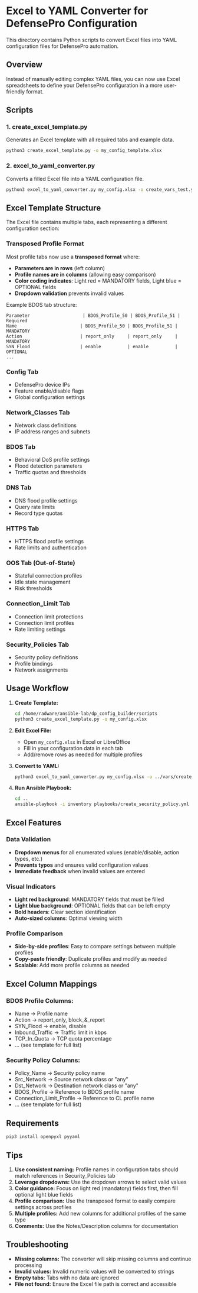 # Excel to YAML Converter for DefensePro Configuration

This directory contains Python scripts to convert Excel files into YAML configuration files for DefensePro automation.

## Overview

Instead of manually editing complex YAML files, you can now use Excel spreadsheets to define your DefensePro configuration in a more user-friendly format.

## Scripts

### 1. create_excel_template.py
Generates an Excel template with all required tabs and example data.

```bash
python3 create_excel_template.py -o my_config_template.xlsx
```

### 2. excel_to_yaml_converter.py
Converts a filled Excel file into a YAML configuration file.

```bash
python3 excel_to_yaml_converter.py my_config.xlsx -o create_vars_test.yml
```

## Excel Template Structure

The Excel file contains multiple tabs, each representing a different configuration section:

### Transposed Profile Format
Most profile tabs now use a **transposed format** where:
- **Parameters are in rows** (left column)
- **Profile names are in columns** (allowing easy comparison)
- **Color coding indicates**: Light red = MANDATORY fields, Light blue = OPTIONAL fields
- **Dropdown validation** prevents invalid values

Example BDOS tab structure:
```
Parameter                    | BDOS_Profile_50 | BDOS_Profile_51 | Required
Name                        | BDOS_Profile_50 | BDOS_Profile_51 | MANDATORY
Action                      | report_only     | report_only     | MANDATORY
SYN_Flood                   | enable          | enable          | OPTIONAL
...
```

### Config Tab
- DefensePro device IPs
- Feature enable/disable flags
- Global configuration settings

### Network_Classes Tab
- Network class definitions
- IP address ranges and subnets

### BDOS Tab
- Behavioral DoS profile settings
- Flood detection parameters
- Traffic quotas and thresholds

### DNS Tab
- DNS flood profile settings
- Query rate limits
- Record type quotas

### HTTPS Tab
- HTTPS flood profile settings
- Rate limits and authentication

### OOS Tab (Out-of-State)
- Stateful connection profiles
- Idle state management
- Risk thresholds

### Connection_Limit Tab
- Connection limit protections
- Connection limit profiles
- Rate limiting settings

### Security_Policies Tab
- Security policy definitions
- Profile bindings
- Network assignments

## Usage Workflow

1. **Create Template:**
   ```bash
   cd /home/radware/ansible-lab/dp_config_builder/scripts
   python3 create_excel_template.py -o my_config.xlsx
   ```

2. **Edit Excel File:**
   - Open `my_config.xlsx` in Excel or LibreOffice
   - Fill in your configuration data in each tab
   - Add/remove rows as needed for multiple profiles

3. **Convert to YAML:**
   ```bash
   python3 excel_to_yaml_converter.py my_config.xlsx -o ../vars/create_vars_test.yml
   ```

4. **Run Ansible Playbook:**
   ```bash
   cd ..
   ansible-playbook -i inventory playbooks/create_security_policy.yml -e @vars/create_vars_test.yml
   ```

## Excel Features

### Data Validation
- **Dropdown menus** for all enumerated values (enable/disable, action types, etc.)
- **Prevents typos** and ensures valid configuration values
- **Immediate feedback** when invalid values are entered

### Visual Indicators
- **Light red background**: MANDATORY fields that must be filled
- **Light blue background**: OPTIONAL fields that can be left empty
- **Bold headers**: Clear section identification
- **Auto-sized columns**: Optimal viewing width

### Profile Comparison
- **Side-by-side profiles**: Easy to compare settings between multiple profiles
- **Copy-paste friendly**: Duplicate profiles and modify as needed
- **Scalable**: Add more profile columns as needed

## Excel Column Mappings

### BDOS Profile Columns:
- Name → Profile name
- Action → report_only, block_&_report
- SYN_Flood → enable, disable
- Inbound_Traffic → Traffic limit in kbps
- TCP_In_Quota → TCP quota percentage
- ... (see template for full list)

### Security Policy Columns:
- Policy_Name → Security policy name
- Src_Network → Source network class or "any"
- Dst_Network → Destination network class or "any"
- BDOS_Profile → Reference to BDOS profile name
- Connection_Limit_Profile → Reference to CL profile name
- ... (see template for full list)

## Requirements

```bash
pip3 install openpyxl pyyaml
```

## Tips

1. **Use consistent naming:** Profile names in configuration tabs should match references in Security_Policies tab
2. **Leverage dropdowns:** Use the dropdown arrows to select valid values
3. **Color guidance:** Focus on light red (mandatory) fields first, then fill optional light blue fields
4. **Profile comparison:** Use the transposed format to easily compare settings across profiles
5. **Multiple profiles:** Add new columns for additional profiles of the same type
6. **Comments:** Use the Notes/Description columns for documentation

## Troubleshooting

- **Missing columns:** The converter will skip missing columns and continue processing
- **Invalid values:** Invalid numeric values will be converted to strings
- **Empty tabs:** Tabs with no data are ignored
- **File not found:** Ensure the Excel file path is correct and accessible
